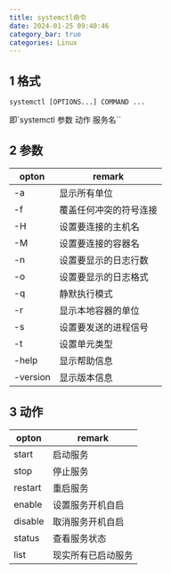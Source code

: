 ```yaml
---
title: systemctl命令
date: 2024-01-25 09:40:46
category_bar: true
categories: Linux
---
```


1 格式
---

```shell
systemctl [OPTIONS...] COMMAND ...
```

即`systemctl 参数 动作 服务名``

2 参数
---

|opton|remark|
|---|---|
|-a|显示所有单位|
|-f|覆盖任何冲突的符号连接|
|-H|设置要连接的主机名|
|-M|设置要连接的容器名|
|-n|设置要显示的日志行数|
|-o|设置要显示的日志格式|
|-q|静默执行模式|
|-r|显示本地容器的单位|
|-s|设置要发送的进程信号|
|-t|设置单元类型|
|-help|显示帮助信息|
|-version|显示版本信息|

3 动作
---

|opton|remark|
|---|---|
|start|启动服务|
|stop|停止服务|
|restart|重启服务|
|enable|设置服务开机自启|
|disable|取消服务开机自启|
|status|查看服务状态|
|list|现实所有已启动服务|